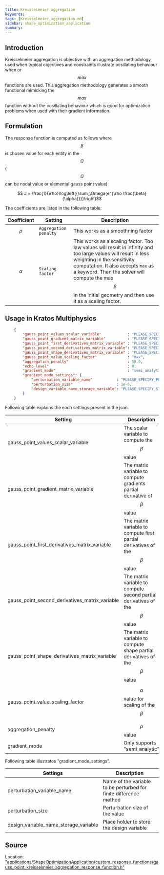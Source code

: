 ```yaml
---
title: Kreisselmeier aggregation
keywords: 
tags: [Kreisselmeier_aggregation.md]
sidebar: shape_optimization_application
summary: 
---
```


## Introduction

Kreisselmeier aggregation is objective with an aggregation methodology used when typical objectives and constraints illustrate ocsillating behaviour when or $$max$$ functions are used. This aggregation methodology generates a smooth functional mimicking the $$max$$ function without the ocsillating behaviour which is good for optimization problems when used with their gradient information.

## Formulation

The response function is computed as follows where $$\beta$$ is chosen value for each entity in the $$\Omega$$ ($$\Omega$$ can be nodal value or elemental gauss point value):
<p align="center">$$ J   = \frac{1}{\rho}\log\left({\sum_\Omega{e^{\rho \frac{\beta}{\alpha}}}}\right)$$</p>

The coefficients are listed in the following table:

|Coefficient | Setting | Description |
|------------|---------|-------------|
|$$\rho$$    | `Aggregation penalty` | This works as a smoothning factor |
|$$\alpha$$ | `Scaling factor` | This works as a scaling factor. Too law values will result in infinity and too large values will result in less weighting in the sensitivity computation. It also accepts `max` as a keyword. Then the solver will compute the max $$\beta$$ in the initial geometry and then use it as a scaling factor. |


## Usage in Kratos Multiphysics

```json
    {
        "gauss_point_values_scalar_variable"            : "PLEASE_SPECIFY_A_SCALAR_VARIABLE",
        "gauss_point_gradient_matrix_variable"          : "PLEASE_SPECIFY_A_MATRIX_VARIABLE",
        "gauss_point_first_derivatives_matrix_variable" : "PLEASE_SPECIFY_A_MATRIX_VARIABLE",
        "gauss_point_second_derivatives_matrix_variable": "PLEASE_SPECIFY_A_MATRIX_VARIABLE",
        "gauss_point_shape_derivatives_matrix_variable" : "PLEASE_SPECIFY_A_MATRIX_VARIABLE",
        "gauss_point_value_scaling_factor"              : "max",
        "aggregation_penalty"                           : 50.0,
        "echo_level"                                    : 0,
        "gradient_mode"                                 : "semi_analytic",
        "gradient_mode_settings": {
            "perturbation_variable_name"           : "PLEASE_SPECIFY_PERTURBATION_SCALAR_VARIABLE_NAME",
            "perturbation_size"                    : 1e-6,
            "design_variable_name_storage_variable": "PLEASE_SPECIFY_STRING_VARIABLE"
        }
    }
```

Following table explains the each settings present in the json.

|Setting|Description|
|-------|-----------|
|gauss_point_values_scalar_variable| The scalar variable to compute the $$\beta$$ value|
|gauss_point_gradient_matrix_variable| The matrix variable to compute gradients partial derivative of $$\beta$$ value|
|gauss_point_first_derivatives_matrix_variable| The matrix variable to compute first partial derivatives of the $$\beta$$ value|
|gauss_point_second_derivatives_matrix_variable| The matrix variable to compute second partial derivatives of the $$\beta$$ value|
|gauss_point_shape_derivatives_matrix_variable| The matrix variable to compute shape partial derivatives of the $$\beta$$ value|
|gauss_point_value_scaling_factor| $$\alpha$$ value  for scaling of the $$\beta$$||
|aggregation_penalty| $$\rho$$ value |
|gradient_mode|Only supports "semi_analytic"|

Following table illustrates "gradient_mode_settings".

|Settings|Description|
|--------|-----------|
|perturbation_variable_name| Name of the variable to be perturbed for finite difference method|
|perturbation_size| Perturbation size of the value|
|design_variable_name_storage_variable| Place holder to store the design variable|

## Source

Location: ["applications/ShapeOptimizationApplication/custom_response_functions/gauss_point_kreisselmeier_aggregation_response_function.h"](https://github.com/KratosMultiphysics/Kratos/blob/shapeopt/kreisselmeier_aggregation/applications/ShapeOptimizationApplication/custom_response_functions/gauss_point_kreisselmeier_aggregation_response_function.h)
